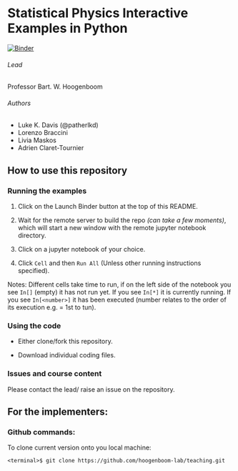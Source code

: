 # Statistical Physics Interactive Examples in Python

[![Binder](https://mybinder.org/badge_logo.svg)](https://mybinder.org/v2/gh/hoogenboom-lab/teaching/master)

###### Lead 
Professor Bart. W. Hoogenboom

###### Authors
- Luke K. Davis (@patherlkd)
- Lorenzo Braccini
- Livia Maskos
- Adrien Claret-Tournier

## How to use this repository

### Running the examples

1. Click on the Launch Binder button at the top of this README.

2. Wait for the remote server to build the repo *(can take a few moments)*, which will start a new window with the remote jupyter notebook directory.

3. Click on a jupyter notebook of your choice.

4. Click `Cell` and then `Run All` (Unless other running instructions specified).

Notes: Different cells take time to run, if on the left side of the notebook you see ``In[]`` (empty) it has not run yet. If you see ``In[*]`` it is currently running. If you see ``In[<number>]`` it has been executed (number relates to the order of its execution e.g. <number> = 1st to tun).

### Using the code

- Either clone/fork this repository.

- Download individual coding files.

### Issues and course content

Please contact the lead/ raise an issue on the repository.

## For the implementers:

### Github commands:

To clone current version onto you local machine:

```
<terminal>$ git clone https://github.com/hoogenboom-lab/teaching.git
```

